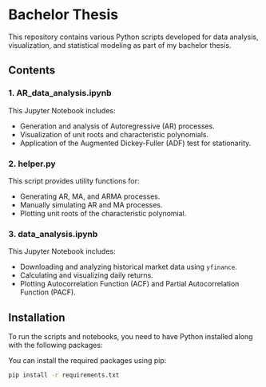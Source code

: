 # Bachelor Thesis

This repository contains various Python scripts developed for data analysis, visualization, and statistical modeling as part of my bachelor thesis.

## Contents

### 1. AR_data_analysis.ipynb
This Jupyter Notebook includes:
- Generation and analysis of Autoregressive (AR) processes.
- Visualization of unit roots and characteristic polynomials.
- Application of the Augmented Dickey-Fuller (ADF) test for stationarity.

### 2. helper.py
This script provides utility functions for:
- Generating AR, MA, and ARMA processes.
- Manually simulating AR and MA processes.
- Plotting unit roots of the characteristic polynomial.

### 3. data_analysis.ipynb
This Jupyter Notebook includes:
- Downloading and analyzing historical market data using `yfinance`.
- Calculating and visualizing daily returns.
- Plotting Autocorrelation Function (ACF) and Partial Autocorrelation Function (PACF).

## Installation

To run the scripts and notebooks, you need to have Python installed along with the following packages:

You can install the required packages using pip:
```sh
pip install -r requirements.txt

